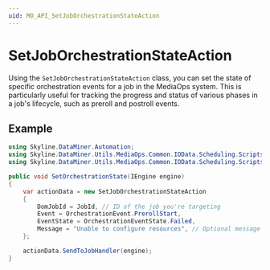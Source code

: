 ```yaml
---
uid: MO_API_SetJobOrchestrationStateAction
---
```


# SetJobOrchestrationStateAction

Using the `SetJobOrchestrationStateAction` class, you can set the state of specific orchestration events for a job in the MediaOps system. This is particularly useful for tracking the progress and status of various phases in a job's lifecycle, such as preroll and postroll events.

## Example
```csharp
using Skyline.DataMiner.Automation;
using Skyline.DataMiner.Utils.MediaOps.Common.IOData.Scheduling.Scripts.JobHandler;
using Skyline.DataMiner.Utils.MediaOps.Common.IOData.Scheduling.Scripts.JobHandler.Enums;

public void SetOrchestrationState(IEngine engine) 
{
    var actionData = new SetJobOrchestrationStateAction
    {
	    DomJobId = JobId, // ID of the job you're targeting
	    Event = OrchestrationEvent.PrerollStart,
	    EventState = OrchestrationEventState.Failed,
	    Message = "Unable to configure resources", // Optional message providing context about the state change
    };

	actionData.SendToJobHandler(engine);
}
```
